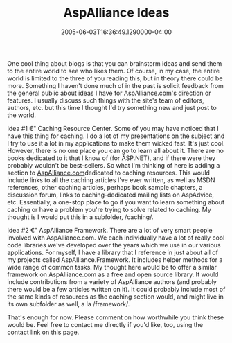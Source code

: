 ﻿---
title: AspAlliance Ideas
date: "2005-06-03T16:36:49.1290000-04:00"
description: One cool thing about blogs is that you can brainstorm ideas and
featuredImage: /img/default-post-image.jpg
---

One cool thing about blogs is that you can brainstorm ideas and send them to the entire world to see who likes them. Of course, in my case, the entire world is limited to the three of you reading this, but in theory there could be more. Something I haven't done much of in the past is solicit feedback from the general public about ideas I have for AspAlliance.com's direction or features. I usually discuss such things with the site's team of editors, authors, etc. but this time I thought I'd try something new and just post to the world.

Idea #1 €" Caching Resource Center. Some of you may have noticed that I have this thing for caching. I do a lot of my presentations on the subject and I try to use it a lot in my applications to make them wicked fast. It's just cool. However, there is no one place you can go to learn all about it. There are no books dedicated to it that I know of (for ASP.NET), and if there were they probably wouldn't be best-sellers. So what I'm thinking of here is adding a section to [AspAlliance.com](http://aspalliance.com/)dedicated to caching resources. This would include links to all the caching articles I've ever written, as well as MSDN references, other caching articles, perhaps book sample chapters, a discussion forum, links to caching-dedicated mailing lists on AspAdvice, etc. Essentially, a one-stop place to go if you want to learn something about caching or have a problem you're trying to solve related to caching. My thought is I would put this in a subfolder, /caching/.

Idea #2 €" AspAlliance Framework. There are a lot of very smart people involved with AspAlliance.com. We each individually have a lot of really cool code libraries we've developed over the years which we use in our various applications. For myself, I have a library that I reference in just about all of my projects called AspAlliance.Framework. It includes helper methods for a wide range of common tasks. My thought here would be to offer a similar framework on AspAlliance.com as a free and open source library. It would include contributions from a variety of AspAlliance authors (and probably there would be a few articles written on it). It could probably include most of the same kinds of resources as the caching section would, and might live in its own subfolder as well, a la /framework/.

That's enough for now. Please comment on how worthwhile you think these would be. Feel free to contact me directly if you'd like, too, using the contact link on this page.

